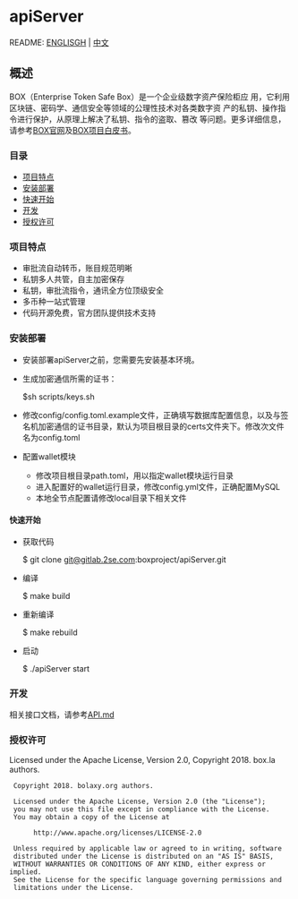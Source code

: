#  apiServer

README: [ENGLISGH](../README.md) | [中文](./readme_zh.md)

## 概述

BOX（Enterprise Token Safe Box）是一个企业级数字资产保险柜应
用，它利用区块链、密码学、通信安全等领域的公理性技术对各类数字资
产的私钥、操作指令进行保护，从原理上解决了私钥、指令的盗取、篡改
等问题。更多详细信息，请参考[BOX官网](https://box.la/zh)及[BOX项目白皮书](https://box.la/static/BOX_white_paper_zh.pdf)。

### 目录

- [项目特点](#项目特点)
- [安装部署](#安装部署)
- [快速开始](#快速开始)
- [开发](#开发)
- [授权许可](#授权许可)

### 项目特点

- 审批流自动转币，账⽬规范明晰
- 私钥多人共管，自主加密保存
- 私钥，审批流指令，通讯全⽅位顶级安全
- 多币种一站式管理
- 代码开源免费，官⽅团队提供技术支持

### 安装部署

- 安装部署apiServer之前，您需要先安装基本环境。
- 生成加密通信所需的证书：

    $sh scripts/keys.sh

- 修改config/config.toml.example文件，正确填写数据库配置信息，以及与签名机加密通信的证书目录，默认为项目根目录的certs文件夹下。修改次文件名为config.toml
- 配置wallet模块
  - 修改项目根目录path.toml，用以指定wallet模块运行目录
  - 进入配置好的wallet运行目录，修改config.yml文件，正确配置MySQL
  - 本地全节点配置请修改local目录下相关文件

#### 快速开始

- 获取代码

    $ git clone git@gitlab.2se.com:boxproject/apiServer.git

- 编译

    $ make build

- 重新编译

    $ make rebuild

- 启动

    $ ./apiServer start

### 开发

相关接口文档，请参考[API.md](./api.md)

### 授权许可

Licensed under the Apache License, Version 2.0, Copyright 2018. box.la authors.

     Copyright 2018. bolaxy.org authors.
    
     Licensed under the Apache License, Version 2.0 (the "License");
     you may not use this file except in compliance with the License.
     You may obtain a copy of the License at
    
          http://www.apache.org/licenses/LICENSE-2.0
    
     Unless required by applicable law or agreed to in writing, software
     distributed under the License is distributed on an "AS IS" BASIS,
     WITHOUT WARRANTIES OR CONDITIONS OF ANY KIND, either express or implied.
     See the License for the specific language governing permissions and
     limitations under the License.


